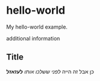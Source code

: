 # hello-world
My hello-world example.

additional information

## Title


כן אבל זה הייה *לפני ששלכו אותו* **לעזאזל**






